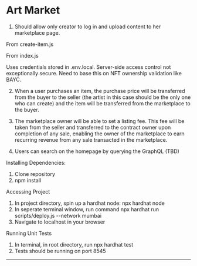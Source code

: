 # Art Market

1) Should allow only creator to log in and upload content to her marketplace page. 

From create-item.js

<!-- import { useRouter } from 'next/router'
import { Link } from 'next/link'

...

export default function CreateItem({}) {
  
  const [session, loading] = useSession()
  ...  -->

From index.js

<!-- import { signIn, signOut, useSession } from "next-auth/client"

...

export default function Home() {

const [session, loading] = useSession()
...

async function buyNft(nft) {

... 

 if (loading) {
    return <p>Loading...</p>
  }

 ... -->

 Uses credentials stored in .env.local. Server-side access control not exceptionally secure. Need to base this on NFT ownership validation like BAYC.

 

2) When a user purchases an item, the purchase price will be transferred from the buyer to the seller (the artist in this case should be the only one who can create) and the item will be transferred from the marketplace to the buyer.

3) The marketplace owner will be able to set a listing fee. This fee will be taken from the seller and transferred to the contract owner upon completion of any sale, enabling the owner of the marketplace to earn recurring revenue from any sale transacted in the marketplace.

4) Users can search on the homepage by querying the GraphQL (TBD)


Installing Dependencies:

1. Clone repository
2. npm install 

Accessing Project

1. In project directory, spin up a hardhat node: npx hardhat node
2. In seperate terminal window, run command npx hardhat run scripts/deploy.js --network mumbai
3. Navigate to localhost in your browser

Running Unit Tests

1. In terminal, in root directory, run npx hardhat test
2. Tests should be running on port 8545


-----------------------------------------------------------------------------------------------------------------------------

